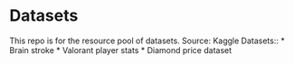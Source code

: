 # Datasets
This repo is for the resource pool of datasets.
Source: Kaggle
Datasets::
           * Brain stroke
           * Valorant player stats
           * Diamond price dataset
